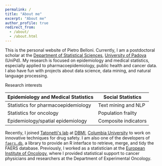 ```yaml
---
permalink: /
title: "About me"
excerpt: "About me"
author_profile: true
redirect_from: 
  - /about/
  - /about.html
---
```


This is the personal website of Pietro Belloni. Currently, I am a postdoctoral scholar at the [Department of Statistical Sciences](https://www.stat.unipd.it/en/), [University of Padova](https://www.unipd.it/en/) (UniPd). My research is focused on epidemiology and medical statistics, especially applied to pharmacoepidemiology, public health and cancer data. I also have fun with projects about data science, data mining, and natural language processing.

Research interests

| Epidemiology and Medical Statistics | Social Statistics    |
|-------------------------------------|----------------------|
| Statistics for pharmacoepidemiology | Text mining and NLP  |
| Statistics for oncology             | Population frailty   |
| Epidemiology/spatial epidemiology   | Composite indicators |

Recently, I joined [Tatonetti's lab](https://tatonettilab.org/) at [DBMI](https://www.dbmi.columbia.edu/), [Columbia University](https://www.columbia.edu/) to work on innovative techniques for drug safety. I am also one of the developers of [`faers.db`](https://ubesp-dctv.github.io/faers.db/), a library to provide an R interface to retrieve, merge, and tidy the FAERS database. Previously, I worked as a statistician at the [European Institute of Oncology](https://www.ieo.it/en/), where I provided statistical support to cancer physicians and researchers at the Department of Experimental Oncology.
